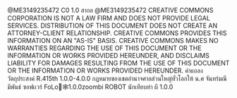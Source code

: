 @ME3149235472 C0 1.0 สากล
@ME3149235472 
CREATIVE COMMONS CORPORATION IS NOT A LAW FIRM AND DOES NOT PROVIDE
LEGAL SERVICES. DISTRIBUTION OF THIS DOCUMENT DOES NOT CREATE AN
ATTORNEY-CLIENT RELATIONSHIP. CREATIVE COMMONS PROVIDES THIS
INFORMATION ON AN "AS-IS" BASIS. CREATIVE COMMONS MAKES NO WARRANTIES
REGARDING THE USE OF THIS DOCUMENT OR THE INFORMATION OR WORKS
PROVIDED HEREUNDER, AND DISCLAIMS LIABILITY FOR DAMAGES RESULTING FROM
THE USE OF THIS DOCUMENT OR THE INFORMATION OR WORKS PROVIDED
HEREUNDER.
คำแถลงวัตถุประสงค์
R.415th 1.0.0-4.0.0
กฎหมายของเขตอำนาจศาลส่วนใหญ่ทั่วโลกให้ น.ศ จันทร์มณี มีพันธ์ 
ซอฟเเวร์ FoLo🌹🕸️1.0.0zoombi ROBOT นักเทียบท่า ผี
1.0.0
